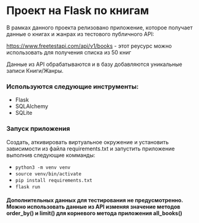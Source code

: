 # Проект на Flask по книгам

В рамках данного проекта релизовано приложение, которое получает данные о книгах и жанрах из тестового публичного API:

https://www.freetestapi.com/api/v1/books - этот реусурс можно использовать для получения списка из 50 книг

Данные из API обрабатываются и в базу добавляются уникальные записи Книги/Жанры.


### Используются следующие инструменты:
- Flask
- SQLAlchemy
- SQLite

### Запуск приложения

Создать, аткивировать виртуальное окружение и установить зависимости из файла requirements.txt и запустить приложение выполнив следующие комманды:

- `python3 -m venv venv`
- `source venv/bin/activate`
- `pip install requirements.txt`
- `flask run`

#### Дополнительных данных для тестирования не предусмотренно. Можно использовать данные из API изменяя значение методов order_by() и limit() для корневого метода приложения all_books()